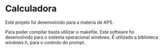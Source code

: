 # Calculadora

Esté projeto foi desenvolvido para a materia de APS.

Para poder compilar basta utilizar o makefile.
Este software foi desenvolvido para o sistema operacional windows.
É utilizado a biblioteca windows.h, para o controlo do prompt.
